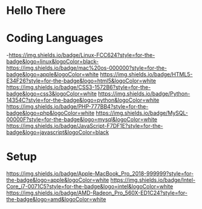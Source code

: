 # Hello There

# Coding Languages
-https://img.shields.io/badge/Linux-FCC624?style=for-the-badge&logo=linux&logoColor=black-
https://img.shields.io/badge/mac%20os-000000?style=for-the-badge&logo=apple&logoColor=white
https://img.shields.io/badge/HTML5-E34F26?style=for-the-badge&logo=html5&logoColor=white
https://img.shields.io/badge/CSS3-1572B6?style=for-the-badge&logo=css3&logoColor=white
https://img.shields.io/badge/Python-14354C?style=for-the-badge&logo=python&logoColor=white
https://img.shields.io/badge/PHP-777BB4?style=for-the-badge&logo=php&logoColor=white
https://img.shields.io/badge/MySQL-00000F?style=for-the-badge&logo=mysql&logoColor=white
https://img.shields.io/badge/JavaScript-F7DF1E?style=for-the-badge&logo=javascript&logoColor=black

# Setup
https://img.shields.io/badge/Apple-MacBook_Pro_2018-999999?style=for-the-badge&logo=apple&logoColor=white
https://img.shields.io/badge/Intel-Core_i7-0071C5?style=for-the-badge&logo=intel&logoColor=white
https://img.shields.io/badge/AMD-Radeon_Pro_560X-ED1C24?style=for-the-badge&logo=amd&logoColor=white

<!--
**Yn-Skr/Yn-Skr** is a ✨ _special_ ✨ repository because its `README.md` (this file) appears on your GitHub profile.

Here are some ideas to get you started:

- 🔭 I’m currently working on ...
- 🌱 I’m currently learning ...
- 👯 I’m looking to collaborate on ...
- 🤔 I’m looking for help with ...
- 💬 Ask me about ...
- 📫 How to reach me: ...
- 😄 Pronouns: ...
- ⚡ Fun fact: ...
-->
